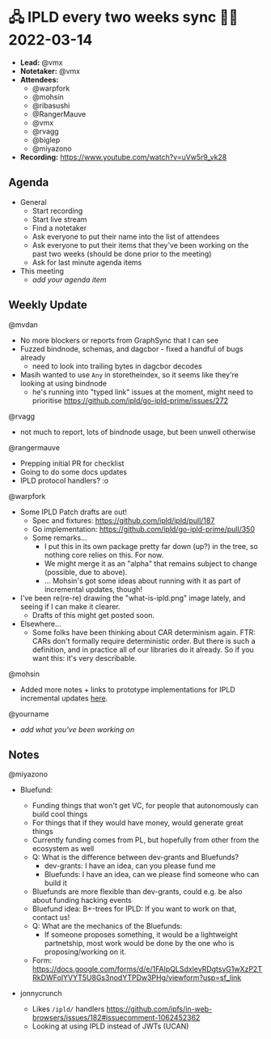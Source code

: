 # 🖧 IPLD every two weeks sync 🙌🏽 2022-03-14


- **Lead:** @vmx
- **Notetaker:** @vmx
- **Attendees:**
  - @warpfork
  - @mohsin
  - @ribasushi
  - @RangerMauve
  - @vmx
  - @rvagg
  - @biglep
  - @miyazono
- **Recording:** https://www.youtube.com/watch?v=uVw5r9_vk28

## Agenda

- General
  - Start recording
  - Start live stream
  - Find a notetaker
  - Ask everyone to put their name into the list of attendees
  - Ask everyone to put their items that they've been working on the past two weeks (should be done prior to the meeting)
  - Ask for last minute agenda items
- This meeting
  - _add your agenda item_


## Weekly Update

@mvdan
 - No more blockers or reports from GraphSync that I can see
 - Fuzzed bindnode, schemas, and dagcbor - fixed a handful of bugs already
     - need to look into trailing bytes in dagcbor decodes
 - Masih wanted to use `Any` in storetheindex, so it seems like they're looking at using bindnode
     - he's running into "typed link" issues at the moment, might need to prioritise https://github.com/ipld/go-ipld-prime/issues/272 

@rvagg
 - not much to report, lots of bindnode usage, but been unwell otherwise

@rangermauve
- Prepping initial PR for checklist
- Going to do some docs updates
- IPLD protocol handlers? :o

@warpfork
- Some IPLD Patch drafts are out!
  - Spec and fixtures: https://github.com/ipld/ipld/pull/187
  - Go implementation: https://github.com/ipld/go-ipld-prime/pull/350
  - Some remarks...
    - I put this in its own package pretty far down (up?) in the tree, so nothing core relies on this.  For now.
    - We might merge it as an "alpha" that remains subject to change (possible, due to above).
    - ... Mohsin's got some ideas about running with it as part of incremental updates, though!
- I've been re(re-re) drawing the "what-is-ipld.png" image lately, and seeing if I can make it clearer.
  - Drafts of this might get posted soon.
- Elsewhere...
  - Some folks have been thinking about CAR determinism again.  FTR: CARs don't formally require deterministic order.  But there is such a definition, and in practice all of our libraries do it already.  So if you want this: it's very describable.

@mohsin
 - Added more notes + links to prototype implementations for IPLD incremental updates [here](https://github.com/ipld/go-ipld-prime/issues/320).

@yourname
 - _add what you've been working on_


## Notes

<!-- After each call, the notetaker submits a PR to https://github.com/ipld/team-mgmt to store the notes on the meeting-notes folder -->

@miyazono

 - Bluefund:
   - Funding things that won't get VC, for people that autonomously can build cool things
   - For things that if they would have money, would generate great things
   - Currently funding comes from PL, but hopefully from other from the ecosystem as well
   - Q: What is the difference between dev-grants and Bluefunds?
     - dev-grants: I have an idea, can you please fund me
     - Bluefunds: I have an idea, can we please find someone who can build it
   - Bluefunds are more flexible than dev-grants, could e.g. be also about funding hacking events
   - Bluefund idea: B+-trees for IPLD: If you want to work on that, contact us!
   - Q: What are the mechanics of the Bluefunds:
     - If someone proposes something, it would be a lightweight partnetship, most work would be done by the one who is proposing/working on it.
   - Form: https://docs.google.com/forms/d/e/1FAIpQLSdxlevRDgtsvG1wXzP2TRkDWFoIYVYT5U8Gs3nodYTPDw3PHg/viewform?usp=sf_link

- jonnycrunch
    - Likes `/ipld/` handlers https://github.com/ipfs/in-web-browsers/issues/182#issuecomment-1062452362
    - Looking at using IPLD instead of JWTs (UCAN)
